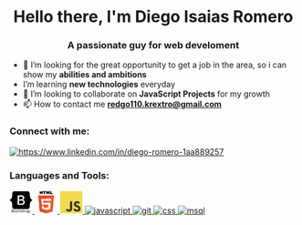 
<h1 align="center">Hello there, I'm Diego Isaias Romero</h1>
<h3 align="center">A passionate guy for web develoment</h3>

- 🌱 I’m looking for the great opportunity to get a job in the area, so i can show my **abilities and ambitions**
- I’m learning **new technologies** everyday
- 👯 I’m looking to collaborate on **JavaScript Projects** for my growth
- 📫 How to contact me **redgo110.krextro@gmail.com**
<h3 align="left">Connect with me:</h3>
<p align="left">
<a href="https://www.linkedin.com/in/diego-romero-1aa889257" target="blank"><img align="center" src="https://raw.githubusercontent.com/rahuldkjain/github-profile-readme-generator/master/src/images/icons/Social/linked-in-alt.svg" alt="https://www.linkedin.com/in/diego-romero-1aa889257" height="30" width="40" /></a>
</p>
<h3 align="left">Languages and Tools:</h3>
<p align="left"> <a href="https://getbootstrap.com" target="_blank" rel="noreferrer"> <img src="https://raw.githubusercontent.com/devicons/devicon/master/icons/bootstrap/bootstrap-plain-wordmark.svg" alt="bootstrap" width="40" height="40"/> </a>
 <a href="https://www.w3.org/html/" target="_blank" rel="noreferrer"> <img src="https://raw.githubusercontent.com/devicons/devicon/master/icons/html5/html5-original-wordmark.svg" alt="html5" width="40" height="40"/> </a> <a href="https://developer.mozilla.org/en-US/docs/Web/JavaScript" target="_blank" rel="noreferrer"> <img src="https://raw.githubusercontent.com/devicons/devicon/master/icons/javascript/javascript-original.svg" alt="javascript" width="40" height="40"/> </a>
<a href="https://www.php.net/" target="_blank" rel="noreferrer"> <img src="https://www.php.net//images/logos/new-php-logo.svg" alt="javascript" width="60" height="60"/> </a>
 <a href="https://git-scm.com/" target="_blank" rel="noreferrer"> <img src="https://git-scm.com/images/logos/logomark-orange@2x.png" alt="git" width="50" height="50"/> </a> 
<a href="https://www.w3schools.com/Css//" target="_blank" rel="noreferrer"> <img src="https://images7.webydo.com/90/9098746/3958/46d2d005-1b02-4961-aa1d-0aba7f7209bd.jpg" alt="css" width="50" height="50"/> </a>
<a href="https://www.mysql.com" target="_blank" rel="noreferrer"> <img src="https://www.mysql.com/common/logos/logo-mysql-170x115.png" alt="msql" width="60" height="60"/> </a> 
</p>
